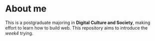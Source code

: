 # About me

This is a postgraduate majoring in **Digital Culture and Society**, making effort to learn how to build web. This repository aims to introduce the *week4* trying.